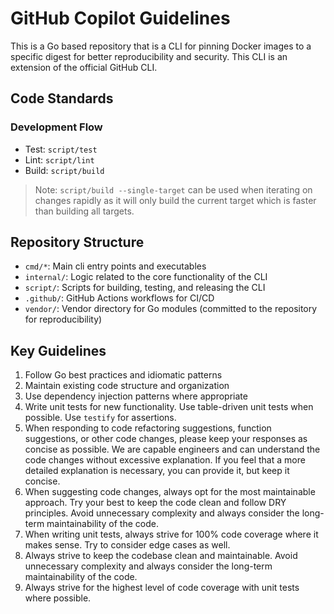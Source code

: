 # GitHub Copilot Guidelines

This is a Go based repository that is a CLI for pinning Docker images to a specific digest for better reproducibility and security. This CLI is an extension of the official GitHub CLI.

## Code Standards

### Development Flow

- Test: `script/test`
- Lint: `script/lint`
- Build: `script/build`

> Note: `script/build --single-target` can be used when iterating on changes rapidly as it will only build the current target which is faster than building all targets.

## Repository Structure

- `cmd/*`: Main cli entry points and executables
- `internal/`: Logic related to the core functionality of the CLI
- `script/`: Scripts for building, testing, and releasing the CLI
- `.github/`: GitHub Actions workflows for CI/CD
- `vendor/`: Vendor directory for Go modules (committed to the repository for reproducibility)

## Key Guidelines

1. Follow Go best practices and idiomatic patterns
2. Maintain existing code structure and organization
3. Use dependency injection patterns where appropriate
4. Write unit tests for new functionality. Use table-driven unit tests when possible. Use `testify` for assertions.
5. When responding to code refactoring suggestions, function suggestions, or other code changes, please keep your responses as concise as possible. We are capable engineers and can understand the code changes without excessive explanation. If you feel that a more detailed explanation is necessary, you can provide it, but keep it concise.
6. When suggesting code changes, always opt for the most maintainable approach. Try your best to keep the code clean and follow DRY principles. Avoid unnecessary complexity and always consider the long-term maintainability of the code.
7. When writing unit tests, always strive for 100% code coverage where it makes sense. Try to consider edge cases as well.
8. Always strive to keep the codebase clean and maintainable. Avoid unnecessary complexity and always consider the long-term maintainability of the code.
9. Always strive for the highest level of code coverage with unit tests where possible.
